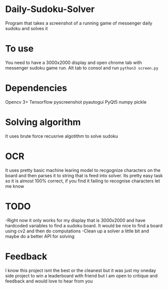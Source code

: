 # Daily-Sudoku-Solver
Program that takes a screenshot of a running game of messenger daily sudoku and solves it

# To use
You need to have a 3000x2000 display and open chrome tab with messenger sudoku game run. Alt tab to consol and run
```python3 screen.py```

# Dependencies 
Opencv 3+
Tensorflow
pyscreenshot
pyautogui
PyQt5
numpy
pickle

# Solving algorithm
It uses brute force recusrive algotithm to solve sudoku

# OCR
It uses pretty basic machine learing model to recgognize characters on the board and then parses it to string that is feed into solver. Its pretty easy task so it is almost 100% correct, if you find it failing to recognise characters let me know 

# TODO
-Right now it only works for my display that is 3000x2000 and have hardcoded variables to find a sudoku board. It would be nice to find a board using cv2 and then do computations
-Clean up a solver a little bit and maybe do a better API for solving

# Feedback

I know this project isnt the best or the cleanest but it was just my oneday side project to win a leaderboard with friend but I am open to critique and feedback and would love to hear from you
